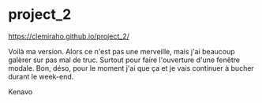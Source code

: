 # project_2

https://clemiraho.github.io/project_2/

Voilà ma version. Alors ce n'est pas une merveille, mais j'ai beaucoup galèrer sur pas mal de truc. Surtout pour faire l'ouverture d'une fenêtre modale. 
Bon, déso, pour le moment j'ai que ça et je vais continuer à bucher durant le week-end.

Kenavo

